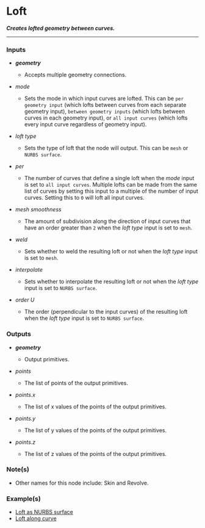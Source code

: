 # Loft

**_Creates lofted geometry between curves._**

---


### Inputs

* **_geometry_**

  * Accepts multiple geometry connections.

* _mode_

  * Sets the mode in which input curves are lofted. This can be `per geometry input` (which lofts between curves from each separate geometry input), `between geometry inputs` (which lofts between curves in each geometry input), or `all input curves` (which lofts every input curve regardless of geometry input).

* _loft type_

  * Sets the type of loft that the node will output. This can be `mesh` or `NURBS surface`.

* _per_

  * The number of curves that define a single loft when the _mode_ input is set to `all input curves`. Multiple lofts can be made from the same list of curves by setting this input to a multiple of the number of input curves. Setting this to `0` will loft all input curves.

* _mesh smoothness_

  * The amount of subdivision along the direction of input curves that have an order greater than `2` when the _loft type_ input is set to `mesh`.

* _weld_

  * Sets whether to weld the resulting loft or not when the _loft type_ input is set to `mesh`.

* _interpolate_

  * Sets whether to interpolate the resulting loft or not when the _loft type_ input is set to `NURBS surface`.

* _order U_

  * The order (perpendicular to the input curves) of the resulting loft when the _loft type_ input is set to `NURBS surface`.


### Outputs

* **_geometry_**

  * Output primitives.

* _points_

  * The list of points of the output primitives.

* _points.x_

  * The list of x values of the points of the output primitives.

* _points.y_

  * The list of y values of the points of the output primitives.

* _points.z_

  * The list of z values of the points of the output primitives.


### Note(s)



* Other names for this node include: Skin and Revolve.


### Example(s)



* <a href="https://creator.trimble.com/graph?assetURI=whp:0bf18a7f-413b-4cdd-aa4f-35d723236da1&version=latest" target="_blank">Loft as NURBS surface</a>
* <a href="https://creator.trimble.com/graph?assetURI=whp:d82b650f-092e-44de-b58c-4410848f8b48&version=latest" target="_blank">Loft along curve</a>
